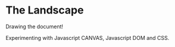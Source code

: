# The Landscape

Drawing the document!

Experimenting with Javascript CANVAS, Javascript DOM and CSS.


